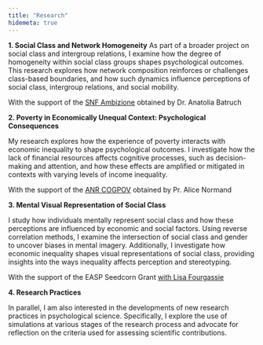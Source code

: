 ```yaml
---
title: "Research"
hidemeta: true
---
```


**1. Social Class and Network Homogeneity**
As part of a broader project on social class and intergroup relations, I examine how the degree of homogeneity within social class groups shapes psychological outcomes. This research explores how network composition reinforces or challenges class-based boundaries, and how such dynamics influence perceptions of social class, intergroup relations, and social mobility.

With the support of the [SNF Ambizione](https://data.snf.ch/grants/grant/216024) obtained by Dr. Anatolia Batruch

**2. Poverty in Economically Unequal Context: Psychological Consequences**

My research explores how the experience of poverty interacts with economic inequality to shape psychological outcomes. I investigate how the lack of financial resources affects cognitive processes, such as decision-making and attention, and how these effects are amplified or mitigated in contexts with varying levels of income inequality.

With the support of the [ANR COGPOV](https://anr.fr/Projet-ANR-20-CE28-0001) obtained by Pr. Alice Normand

**3. Mental Visual Representation of Social Class**

I study how individuals mentally represent social class and how these perceptions are influenced by economic and social factors. Using reverse correlation methods, I examine the intersection of social class and gender to uncover biases in mental imagery. Additionally, I investigate how economic inequality shapes visual representations of social class, providing insights into the ways inequality affects perception and stereotyping.

With the support of the EASP Seedcorn Grant [with Lisa Fourgassie](https://www.easp.eu/news/itm/easp_seedcorn_grant_report-1955.html)

**4. Research Practices**

In parallel, I am also interested in the developments of new research practices in psychological science. Specifically, I explore the use of simulations at various stages of the research process and advocate for reflection on the criteria used for assessing scientific contributions.
